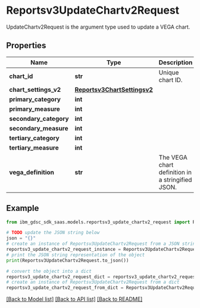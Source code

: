 # Reportsv3UpdateChartv2Request

UpdateChartv2Request is the argument type used to update a VEGA chart.

## Properties

Name | Type | Description | Notes
------------ | ------------- | ------------- | -------------
**chart_id** | **str** | Unique chart ID. | [optional] 
**chart_settings_v2** | [**Reportsv3ChartSettingsv2**](Reportsv3ChartSettingsv2.md) |  | [optional] 
**primary_category** | **int** |  | [optional] 
**primary_measure** | **int** |  | [optional] 
**secondary_category** | **int** |  | [optional] 
**secondary_measure** | **int** |  | [optional] 
**tertiary_category** | **int** |  | [optional] 
**tertiary_measure** | **int** |  | [optional] 
**vega_definition** | **str** | The VEGA chart definition in a stringified JSON. | [optional] 

## Example

```python
from ibm_gdsc_sdk_saas.models.reportsv3_update_chartv2_request import Reportsv3UpdateChartv2Request

# TODO update the JSON string below
json = "{}"
# create an instance of Reportsv3UpdateChartv2Request from a JSON string
reportsv3_update_chartv2_request_instance = Reportsv3UpdateChartv2Request.from_json(json)
# print the JSON string representation of the object
print(Reportsv3UpdateChartv2Request.to_json())

# convert the object into a dict
reportsv3_update_chartv2_request_dict = reportsv3_update_chartv2_request_instance.to_dict()
# create an instance of Reportsv3UpdateChartv2Request from a dict
reportsv3_update_chartv2_request_from_dict = Reportsv3UpdateChartv2Request.from_dict(reportsv3_update_chartv2_request_dict)
```
[[Back to Model list]](../README.md#documentation-for-models) [[Back to API list]](../README.md#documentation-for-api-endpoints) [[Back to README]](../README.md)


